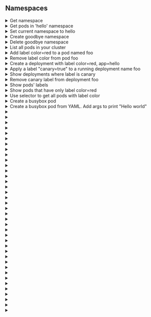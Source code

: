 ## Namespaces

<details><summary>Get namespace</summary>

```
kubectl get namespace
```

</details>


<details><summary>Get pods in 'hello' namespace</summary>

```
kubectl get pods -n=hello
```

</details>


<details><summary>Set current namespace to hello</summary>

```
kubectl config set-context --current --namespace=hello
```

</details>

<details><summary>Create goodbye namespace</summary>

```
kubectl create namespace goodbye
```

</details>

<details><summary>Delete goodbye namespace</summary>

```
kubectl delete namespaces goodbye
```

</details>

<details><summary>List all pods in your cluster</summary>

```
kubectl get pods --all-namespaces
```

</details>

<details><summary>Add label color=red to a pod named foo</summary>

```
kubectl label pods foo color=red
```

</details>

<details><summary>Remove label color from pod foo</summary>

```
kubectl label pods foo color-
```

</details>

<details><summary>Create a deployment with label color=red, app=hello</summary>

```
kubectl create deployment foo --image=bluebox --labels="color=red,app=hello"
```

</details>

<details><summary>Apply a label "canary=true" to a running deployment name foo</summary>

```
kubectl label deployments foo "canary=true"
```

</details>

<details><summary>Show deployments where label is canary</summary>

```
kubectl get deployments -L canary
```

</details>

<details><summary>Remove canary label from deployment foo</summary>

```
kubectl label deploy foo canary-
```

</details>

<details><summary>Show pods' labels</summary>

```
kubectl get pods --show-labels
```

</details>

<details><summary>Show pods that have only label color=red</summary>

```
kubectl get pods --selector="color=red"
```

</details>

<details><summary>Use selector to get all pods with label color</summary>

```
kubectl get pods --l="color"
```

</details>

<details><summary>Create a busybox pod</summary>

```
kubectl run foo --generator=run-pod/v1 --image=busybox
```

</details>

<details><summary>Create a busybox pod from YAML. Add args to print "Hello world"</summary>

```
kubectl run foo --generator=run-pod/v1 --image=busybox --dry-run -o yaml > p.yml
vim p.yml

```

</details>

<details><summary>        </summary>

```

```

</details>

<details><summary>        </summary>

```

```

</details>

<details><summary>        </summary>

```

```

</details>

<details><summary>        </summary>

```

```

</details>

<details><summary>        </summary>

```

```

</details>

<details><summary>        </summary>

```

```

</details>

<details><summary>        </summary>

```

```

</details>

<details><summary>        </summary>

```

```

</details>

<details><summary>        </summary>

```

```

</details>

<details><summary>        </summary>

```

```

</details>

<details><summary>        </summary>

```

```

</details>

<details><summary>        </summary>

```

```

</details>

<details><summary>        </summary>

```

```

</details>

<details><summary>        </summary>

```

```

</details>

<details><summary>        </summary>

```

```

</details>

<details><summary>        </summary>

```

```

</details>

<details><summary>        </summary>

```

```

</details>

<details><summary>        </summary>

```

```

</details>

<details><summary>        </summary>

```

```

</details>

<details><summary>        </summary>

```

```

</details>

<details><summary>        </summary>

```

```

</details>

<details><summary>        </summary>

```

```

</details>

<details><summary>        </summary>

```

```

</details>

<details><summary>        </summary>

```

```

</details>

<details><summary>        </summary>

```

```

</details>

<details><summary>        </summary>

```

```

</details>

<details><summary>        </summary>

```

```

</details>

<details><summary>        </summary>

```

```

</details>

<details><summary>        </summary>

```

```

</details>

<details><summary>        </summary>

```

```

</details>

<details><summary>        </summary>

```

```

</details>

<details><summary>        </summary>

```

```

</details>

<details><summary>        </summary>

```

```

</details>

<details><summary>        </summary>

```

```

</details>

<details><summary>        </summary>

```

```

</details>

<details><summary>        </summary>

```

```

</details>

<details><summary>        </summary>

```

```

</details>

<details><summary>        </summary>

```

```

</details>

